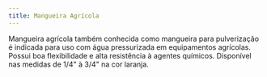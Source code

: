 ```yaml
---
title: Mangueira Agrícola
---
```


Mangueira agrícola também conhecida como mangueira para pulverização é indicada para uso com água pressurizada em equipamentos agrícolas. Possui boa flexibilidade e alta resistência à agentes químicos. Disponível nas medidas de 1/4" à 3/4" na cor laranja.
